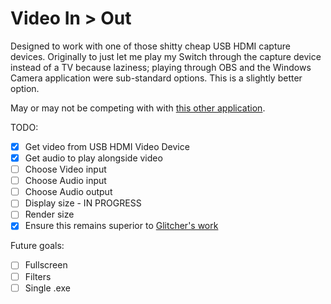 # Video In > Out
 Designed to work with one of those shitty cheap USB HDMI capture devices.
 Originally to just let me play my Switch through the capture device instead of a TV because laziness; playing through OBS and the Windows Camera application were sub-standard options.
 This is a slightly better option.
 
 May or may not be competing with with [this other application](https://github.com/GlitcherOG/Camera-Display).

TODO:  
- [x] Get video from USB HDMI Video Device
- [x] Get audio to play alongside video
- [ ] Choose Video input
- [ ] Choose Audio input
- [ ] Choose Audio output
- [ ] Display size - IN PROGRESS
- [ ] Render size
- [x] Ensure this remains superior to [Glitcher's work](https://github.com/GlitcherOG/Camera-Display)

Future goals:
- [ ] Fullscreen
- [ ] Filters
- [ ] Single .exe
